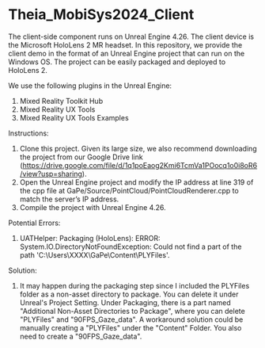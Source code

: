 # Theia_MobiSys2024_Client
 
The client-side component runs on Unreal Engine 4.26. The client device is the Microsoft HoloLens 2 MR headset. In this repository, we provide the client demo in the format of an Unreal Engine project that can run on the Windows OS. The project can be easily packaged and deployed to HoloLens 2.

We use the following plugins in the Unreal Engine:

1) Mixed Reality Toolkit Hub
2) Mixed Reality UX Tools
3) Mixed Reality UX Tools Examples


Instructions:

1) Clone this project. Given its large size, we also recommend downloading the project from our Google Drive link (https://drive.google.com/file/d/1q1poEaog2Kmi6TcmVa1POocq1o0i8oR6/view?usp=sharing).
2) Open the Unreal Engine project and modify the IP address at line 319 of the cpp file at GaPe/Source/PointCloud/PointCloudRenderer.cpp to match the server’s IP address.
3) Compile the project with Unreal Engine 4.26.


Potential Errors:

1) UATHelper: Packaging (HoloLens): ERROR: System.IO.DirectoryNotFoundException: Could not find a part of the path 'C:\Users\XXXX\GaPe\Content\PLYFiles'.

Solution:
1) It may happen during the packaging step since I included the PLYFiles folder as a non-asset directory to package. You can delete it under Unreal's Project Setting. Under Packaging, there is a part named "Additional Non-Asset Directories to Package", where you can delete "PLYFiles" and "90FPS_Gaze_data". A workaround solution could be manually creating a "PLYFiles" under the "Content" Folder. You also need to create a "90FPS_Gaze_data".
